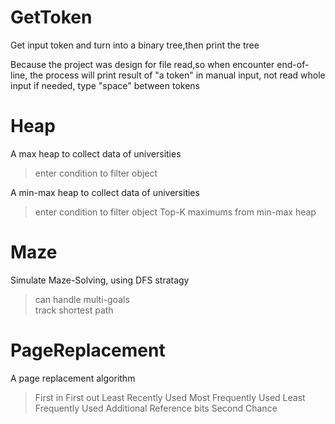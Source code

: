 # GetToken

Get input token and turn into a binary tree,then print the tree

Because the project was design for file read,so when encounter end-of-line, the process will print result of "a token" in manual input, not read whole input
if needed, type "space" between tokens

# Heap

A max heap to collect data of universities
> enter condition to filter object

A min-max heap to collect data of universities
> enter condition to filter object
> Top-K maximums from min-max heap

# Maze

Simulate Maze-Solving, using DFS stratagy
> can handle multi-goals  
> track shortest path

# PageReplacement

A page replacement algorithm
> First in First out
> Least Recently Used
> Most Frequently Used
> Least Frequently Used
> Additional Reference bits
> Second Chance
